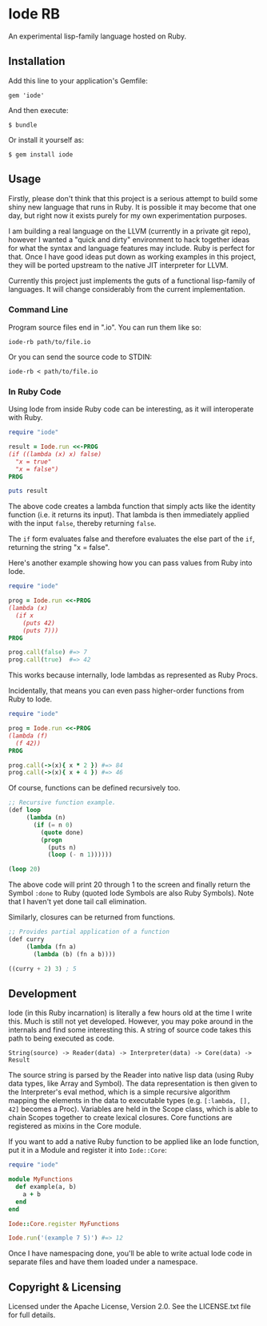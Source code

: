# Iode RB

An experimental lisp-family language hosted on Ruby.

## Installation

Add this line to your application's Gemfile:

    gem 'iode'

And then execute:

    $ bundle

Or install it yourself as:

    $ gem install iode

## Usage

Firstly, please don't think that this project is a serious attempt to build
some shiny new language that runs in Ruby. It is possible it may become that
one day, but right now it exists purely for my own experimentation purposes.

I am building a real language on the LLVM (currently in a private git repo),
however I wanted a "quick and dirty" environment to hack together ideas for
what the syntax and language features may include. Ruby is perfect for that.
Once I have good ideas put down as working examples in this project, they will
be ported upstream to the native JIT interpreter for LLVM.

Currently this project just implements the guts of a functional lisp-family of
languages. It will change considerably from the current implementation.

### Command Line

Program source files end in ".io". You can run them like so:

```
iode-rb path/to/file.io
```

Or you can send the source code to STDIN:

```
iode-rb < path/to/file.io
```

### In Ruby Code

Using Iode from inside Ruby code can be interesting, as it will interoperate
with Ruby.

``` ruby
require "iode"

result = Iode.run <<-PROG
(if ((lambda (x) x) false)
  "x = true"
  "x = false")
PROG

puts result
```

The above code creates a lambda function that simply acts like the identity
function (i.e. it returns its input). That lambda is then immediately applied
with the input `false`, thereby returning `false`.

The `if` form evaluates false and therefore evaluates the else part of the
`if`, returning the string "x = false".

Here's another example showing how you can pass values from Ruby into Iode.

``` ruby
require "iode"

prog = Iode.run <<-PROG
(lambda (x)
  (if x
    (puts 42)
    (puts 7)))
PROG

prog.call(false) #=> 7
prog.call(true)  #=> 42
```

This works because internally, Iode lambdas as represented as Ruby Procs.

Incidentally, that means you can even pass higher-order functions from Ruby
to Iode.

``` ruby
require "iode"

prog = Iode.run <<-PROG
(lambda (f)
  (f 42))
PROG

prog.call(->(x){ x * 2 }) #=> 84
prog.call(->(x){ x + 4 }) #=> 46
```

Of course, functions can be defined recursively too.

``` lisp
;; Recursive function example.
(def loop
     (lambda (n)
       (if (= n 0)
         (quote done)
         (progn
           (puts n)
           (loop (- n 1))))))

(loop 20)
```

The above code will print 20 through 1 to the screen and finally return the
Symbol `:done` to Ruby (quoted Iode Symbols are also Ruby Symbols). Note that
I haven't yet done tail call elimination.

Similarly, closures can be returned from functions.

``` lisp
;; Provides partial application of a function
(def curry
     (lambda (fn a)
       (lambda (b) (fn a b))))

((curry + 2) 3) ; 5
```

## Development

Iode (in this Ruby incarnation) is literally a few hours old at the time I
write this. Much is still not yet developed. However, you may poke around in
the internals and find some interesting this. A string of source code takes
this path to being executed as code.

    String(source) -> Reader(data) -> Interpreter(data) -> Core(data) -> Result

The source string is parsed by the Reader into native lisp data (using Ruby
data types, like Array and Symbol). The data representation is then given to
the Interpreter's eval method, which is a simple recursive algorithm mapping
the elements in the data to executable types (e.g. `[:lambda, [], 42]` becomes
a Proc). Variables are held in the Scope class, which is able to chain Scopes
together to create lexical closures. Core functions are registered as mixins
in the Core module.

If you want to add a native Ruby function to be applied like an Iode function,
put it in a Module and register it into `Iode::Core`:

``` ruby
require "iode"

module MyFunctions
  def example(a, b)
    a + b
  end
end

Iode::Core.register MyFunctions

Iode.run('(example 7 5)') #=> 12
```

Once I have namespacing done, you'll be able to write actual Iode code in
separate files and have them loaded under a namespace.

## Copyright & Licensing

Licensed under the Apache License, Version 2.0. See the LICENSE.txt file for
full details.
